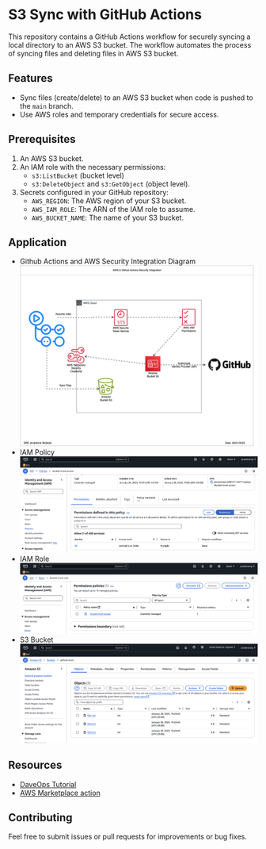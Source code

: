 # S3 Sync with GitHub Actions

This repository contains a GitHub Actions workflow for securely syncing a local directory to an AWS S3 bucket. The workflow automates the process of syncing files and deleting files in AWS S3 bucket. 

## Features
- Sync files (create/delete) to an AWS S3 bucket when code is pushed to the `main` branch.
- Use AWS roles and temporary credentials for secure access.

## Prerequisites
1. An AWS S3 bucket.
2. An IAM role with the necessary permissions:
   - `s3:ListBucket` (bucket level)
   - `s3:DeleteObject` and `s3:GetObject` (object level).
3. Secrets configured in your GitHub repository:
   - `AWS_REGION`: The AWS region of your S3 bucket.
   - `AWS_IAM_ROLE`: The ARN of the IAM role to assume.
   - `AWS_BUCKET_NAME`: The name of your S3 bucket.


## Application
- Github Actions and AWS Security Integration Diagram![Github Actions and AWS Security Integration Diagram](images/aws-githubactions.drawio.png)
- IAM Policy![IAM Policy](images/aws-iam-s3-policy.png)
- IAM Role![IAM Role](images/aws-bucket-trust-role.png)
- S3 Bucket![S3 Bucket](images/aws-s3-bucket.png)


## Resources
- [DaveOps Tutorial](https://www.youtube.com/watch?v=HEOU6o-Eazs&t=321s)
- [AWS Marketplace action](https://github.com/marketplace/actions/configure-aws-credentials-action-for-github-actions)

## Contributing
Feel free to submit issues or pull requests for improvements or bug fixes.

